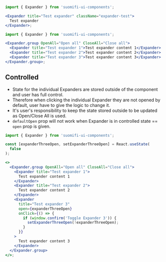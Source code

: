 ```jsx
import { Expander } from 'suomifi-ui-components';

<Expander title="Test expander" className="expander-test">
  Test expander
</Expander>;
```

```jsx
import { Expander } from 'suomifi-ui-components';

<Expander.group OpenAll="Open all" CloseAll="Close all">
  <Expander title="Test expander 1">Test expander content 1</Expander>
  <Expander title="Test expander 2">Test expander content 2</Expander>
  <Expander title="Test expander 3">Test expander content 3</Expander>
</Expander.group>;
```

## Controlled

- State for the individual Expanders are stored outside of the component and user has full control.
- Therefore when clicking the individual Expander they are not opened by default, user have to give the logic to change it.
- It's user's responsibility to keep the state stored outside to be updated as Open/Close All is used.
- `defaultOpen` prop will not work when Expander is in controlled state == `open` prop is given.

```jsx
import { Expander } from 'suomifi-ui-components';

const [expanderThreeOpen, setExpanderThreeOpen] = React.useState(
  false
);

<>
  <Expander.group OpenAll="Open all" CloseAll="Close all">
    <Expander title="Test expander 1">
      Test expander content 1
    </Expander>
    <Expander title="Test expander 2">
      Test expander content 2
    </Expander>
    <Expander
      title="Test expander 3"
      open={expanderThreeOpen}
      onClick={() => {
        if (window.confirm('Toggle Expander 3')) {
          setExpanderThreeOpen(!expanderThreeOpen);
        }
      }}
    >
      Test expander content 3
    </Expander>
  </Expander.group>
</>;
```
